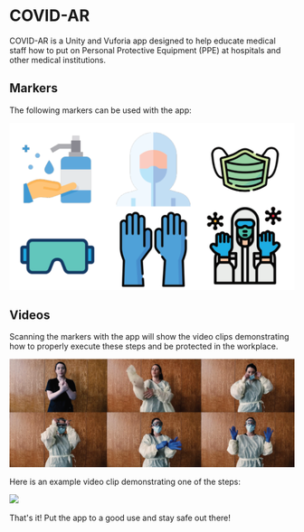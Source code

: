 # COVID-AR
COVID-AR is a Unity and Vuforia app designed to help educate medical staff how to put on Personal Protective Equipment (PPE) at hospitals and other medical institutions.

## Markers

The following markers can be used with the app:

![markers](Assets/Resources/markers.png)

## Videos

Scanning the markers with the app will show the video clips demonstrating how to properly execute these steps and be protected in the workplace.

![videos](Assets/Resources/videos.png)

Here is an example video clip demonstrating one of the steps:

![](Assets/Resources/video.gif)

That's it! Put the app to a good use and stay safe out there!